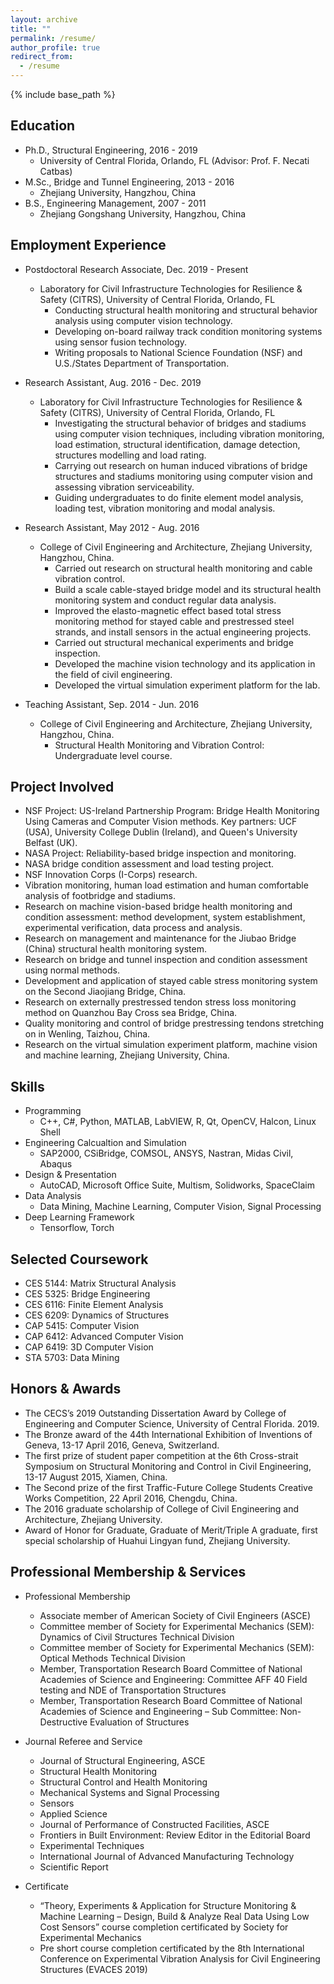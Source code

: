 ```yaml
---
layout: archive
title: ""
permalink: /resume/
author_profile: true
redirect_from:
  - /resume
---
```


{% include base_path %}

Education
------
* Ph.D., Structural Engineering, 2016 - 2019
  * University of Central Florida, Orlando, FL (Advisor: Prof. F. Necati Catbas)
  <!-- * Advisor: Prof. F. Necati Catbas -->
* M.Sc., Bridge and Tunnel Engineering, 2013 - 2016
  * Zhejiang University, Hangzhou, China
* B.S., Engineering Management, 2007 - 2011
  * Zhejiang Gongshang University, Hangzhou, China
  

Employment Experience
------
* Postdoctoral Research Associate, Dec. 2019 - Present
  * Laboratory for Civil Infrastructure Technologies for Resilience & Safety (CITRS), University of Central Florida, Orlando, FL
    * Conducting structural health monitoring and structural behavior analysis using computer vision technology.
    * Developing on-board railway track condition monitoring systems using sensor fusion technology.
    * Writing proposals to National Science Foundation (NSF) and U.S./States Department of Transportation.

* Research Assistant, Aug. 2016 - Dec. 2019
  * Laboratory for Civil Infrastructure Technologies for Resilience & Safety (CITRS), University of Central Florida, Orlando, FL
    * Investigating the structural behavior of bridges and stadiums using computer vision techniques, including vibration monitoring, load estimation, structural identification, damage detection, structures modelling and load rating.
    * Carrying out research on human induced vibrations of bridge structures and stadiums monitoring using computer vision and assessing vibration serviceability.
    * Guiding undergraduates to do finite element model analysis, loading test, vibration monitoring and modal analysis.
  
* Research Assistant, May 2012 - Aug. 2016
  * College of Civil Engineering and Architecture, Zhejiang University, Hangzhou, China.
    * Carried out research on structural health monitoring and cable vibration control.
    * Build a scale cable-stayed bridge model and its structural health monitoring system and conduct regular data analysis.
    * Improved the elasto-magnetic effect based total stress monitoring method for stayed cable and prestressed steel strands, and install sensors in the actual engineering projects.
    * Carried out structural mechanical experiments and bridge inspection.
    * Developed the machine vision technology and its application in the field of civil engineering.
    * Developed the virtual simulation experiment platform for the lab.

* Teaching Assistant, Sep. 2014 - Jun. 2016
  * College of Civil Engineering and Architecture, Zhejiang University, Hangzhou, China.
    * Structural Health Monitoring and Vibration Control: Undergraduate level course.



Project Involved
------
* NSF Project: US-Ireland Partnership Program: Bridge Health Monitoring Using Cameras and Computer Vision methods. Key partners: UCF (USA), University College Dublin (Ireland), and Queen's University Belfast (UK).
* NASA Project: Reliability-based bridge inspection and monitoring.
* NASA bridge condition assessment and load testing project.
* NSF Innovation Corps (I-Corps) research.
* Vibration monitoring, human load estimation and human comfortable analysis of footbridge and stadiums. 
* Research on machine vision-based bridge health monitoring and condition assessment: method development, system establishment, experimental verification, data process and analysis.
* Research on management and maintenance for the Jiubao Bridge (China) structural health monitoring system.
* Research on bridge and tunnel inspection and condition assessment using normal methods.
* Development and application of stayed cable stress monitoring system on the Second Jiaojiang Bridge, China.
* Research on externally prestressed tendon stress loss monitoring method on Quanzhou Bay Cross sea Bridge, China.
* Quality monitoring and control of bridge prestressing tendons stretching on in Wenling, Taizhou, China.
* Research on the virtual simulation experiment platform, machine vision and machine learning, Zhejiang University, China.


Skills
------
* Programming
  * C++, C#, Python, MATLAB, LabVIEW, R, Qt, OpenCV, Halcon, Linux Shell
* Engineering Calcualtion and Simulation
  * SAP2000, CSiBridge, COMSOL, ANSYS, Nastran, Midas Civil, Abaqus
* Design & Presentation
  * AutoCAD, Microsoft Office Suite, Multism, Solidworks, SpaceClaim
* Data Analysis
  * Data Mining, Machine Learning, Computer Vision, Signal Processing
* Deep Learning Framework
  * Tensorflow, Torch
                                                                                     

Selected Coursework
------
* CES 5144: Matrix Structural Analysis
* CES 5325: Bridge Engineering
* CES 6116: Finite Element Analysis
* CES 6209: Dynamics of Structures
* CAP 5415: Computer Vision
* CAP 6412: Advanced Computer Vision
* CAP 6419: 3D Computer Vision
* STA 5703: Data Mining


Honors & Awards
------
* The CECS’s 2019 Outstanding Dissertation Award by College of Engineering and Computer Science, University of Central Florida. 2019.
* The Bronze award of the 44th International Exhibition of Inventions of Geneva, 13-17 April 2016, Geneva, Switzerland.
* The first prize of student paper competition at the 6th Cross-strait Symposium on Structural Monitoring and Control in Civil Engineering, 13-17 August 2015, Xiamen, China.
* The Second prize of the first Traffic-Future College Students Creative Works Competition, 22 April 2016, Chengdu, China.
* The 2016 graduate scholarship of College of Civil Engineering and Architecture, Zhejiang University.
* Award of Honor for Graduate, Graduate of Merit/Triple A graduate, first special scholarship of Huahui Lingyan fund, Zhejiang University.


Professional Membership & Services
------
* Professional Membership
  * Associate member of American Society of Civil Engineers (ASCE)
  * Committee member of Society for Experimental Mechanics (SEM): Dynamics of Civil Structures Technical Division
  * Committee member of Society for Experimental Mechanics (SEM): Optical Methods Technical Division
  * Member, Transportation Research Board Committee of National Academies of Science and Engineering: Committee AFF 40 Field testing and NDE of Transportation Structures
  * Member, Transportation Research Board Committee of National Academies of Science and Engineering – Sub Committee: Non-Destructive Evaluation of Structures

* Journal Referee and Service
  * Journal of Structural Engineering, ASCE
  * Structural Health Monitoring
  * Structural Control and Health Monitoring
  * Mechanical Systems and Signal Processing
  * Sensors
  * Applied Science
  * Journal of Performance of Constructed Facilities, ASCE
  * Frontiers in Built Environment: Review Editor in the Editorial Board
  * Experimental Techniques
  * International Journal of Advanced Manufacturing Technology
  * Scientific Report

* Certificate
  * “Theory, Experiments & Application for Structure Monitoring & Machine Learning – Design, Build & Analyze Real Data Using Low Cost Sensors” course completion certificated by Society for Experimental Mechanics
  * Pre short course completion certificated by the 8th International Conference on Experimental Vibration Analysis for Civil Engineering Structures (EVACES 2019)
